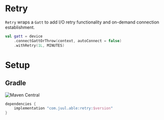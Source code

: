 # Retry

`Retry` wraps a `Gatt` to add I/O retry functionality and on-demand connection establishment.

```kotlin
val gatt = device
    .connectGattOrThrow(context, autoConnect = false)
    .withRetry(1L, MINUTES)
```

# Setup

## Gradle

![Maven Central](https://img.shields.io/maven-central/v/com.juul.able/retry.svg?label=version)

```groovy
dependencies {
    implementation "com.juul.able:retry:$version"
}
```
